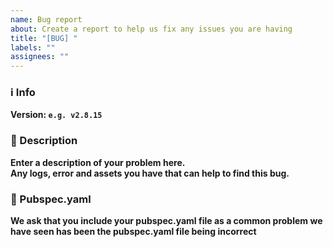 ```yaml
---
name: Bug report
about: Create a report to help us fix any issues you are having
title: "[BUG] "
labels: ""
assignees: ""
---
```


### :information_source: Info

<!--- Please enter what version of this package you were using so we can identify if this is a problem with a certain version of the package --->

**Version: `e.g. v2.8.15`**

### :speech_balloon: Description

<!--- What is the issue? Does it fail during execution? Does it produce incorrect / wrong icons? Please include all details here --->

**Enter a description of your problem here.<br />
Any logs, error and assets you have that can help to find this bug.**

### :scroll: Pubspec.yaml

<!--- Please include your pubspec.yaml file here --->

**We ask that you include your pubspec.yaml file as a common problem we have seen has been the pubspec.yaml file being incorrect**
